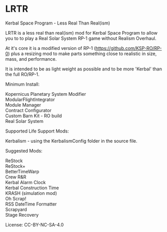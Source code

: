 # LRTR
Kerbal Space Program - Less Real Than Real(ism)

LRTR is a less real than real(ism) mod for Kerbal Space Program to allow you to to play a Real Solar System RP-1 game without Realism Overhaul.

At it's core it is a modified version of RP-1 (https://github.com/KSP-RO/RP-0) plus a resizing mod to make parts something close to realistic in size, mass, and performance.

It is intended to be as light weight as possible and to be more 'Kerbal' than the full RO/RP-1.

Minimum Install:

Kopernicus Planetary System Modifier<br/>
ModularFlightIntegrator<br/>
Module Manager<br/>
Contract Configurator<br/>
Custom Barn Kit - RO build<br/>
Real Solar System<br/>

Supported Life Support Mods:

Kerbalism - using the KerbalismConfig folder in the source file.

Suggested Mods:

ReStock<br/>
ReStock+<br/>
BetterTimeWarp<br/>
Crew R&R<br/>
Kerbal Alarm Clock<br/>
Kerbal Construction Time<br/>
KRASH (simulation mod)<br/>
Oh Scrap!<br/>
RSS DateTime Formatter<br/>
Scrapyard<br/>
Stage Recovery<br/>

License: CC-BY-NC-SA-4.0
